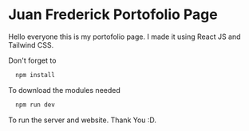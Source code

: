 # Juan Frederick Portofolio Page

Hello everyone this is my portofolio page. I made it using React JS and Tailwind CSS.

Don't forget to

```bash
  npm install
```

To download the modules needed

```bash
  npm run dev
```

To run the server and website. Thank You :D.
